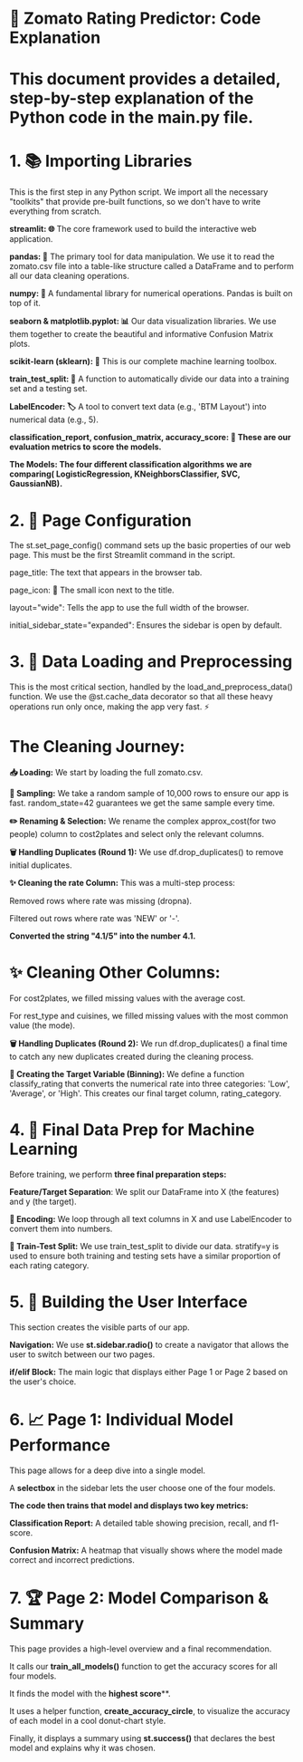# **📝 Zomato Rating Predictor: Code Explanation**
# This document provides a detailed, step-by-step explanation of the Python code in the main.py file.

# **1. 📚 Importing Libraries**
This is the first step in any Python script. We import all the necessary "toolkits" that provide pre-built functions, so we don't have to write everything from scratch.

**streamlit: 🌐** The core framework used to build the interactive web application.

**pandas: 🐼** The primary tool for data manipulation. We use it to read the zomato.csv file into a table-like structure called a DataFrame and to perform all our data cleaning operations.

**numpy: 🔢** A fundamental library for numerical operations. Pandas is built on top of it.

**seaborn & matplotlib.pyplot: 📊** Our data visualization libraries. We use them together to create the beautiful and informative Confusion Matrix plots.

**scikit-learn (sklearn): 🧠** This is our complete machine learning toolbox.

**train_test_split: 🔪** A function to automatically divide our data into a training set and a testing set.

**LabelEncoder: 🏷️** A tool to convert text data (e.g., 'BTM Layout') into numerical data (e.g., 5).

**classification_report, confusion_matrix, accuracy_score: 📜 These are our evaluation metrics to score the models.**

**The Models: The four different  classification algorithms we are comparing( LogisticRegression, KNeighborsClassifier, SVC, GaussianNB).**

# **2. 📄 Page Configuration**
The st.set_page_config() command sets up the basic properties of our web page. This must be the first Streamlit command in the script.

page_title: The text that appears in the browser tab.

page_icon: 🍔 The small icon next to the title.

layout="wide": Tells the app to use the full width of the browser.

initial_sidebar_state="expanded": Ensures the sidebar is open by default.

# **3. 🧹 Data Loading and Preprocessing**
This is the most critical section, handled by the load_and_preprocess_data() function. We use the @st.cache_data decorator so that all these heavy operations run only once, making the app very fast. ⚡

# The Cleaning Journey:
**📥 Loading:** We start by loading the full zomato.csv.

**🎲 Sampling:** We take a random sample of 10,000 rows to ensure our app is fast. random_state=42 guarantees we get the same sample every time.

**✏️ Renaming & Selection:** We rename the complex approx_cost(for two people) column to cost2plates and select only the relevant columns.

**🗑️ Handling Duplicates (Round 1):** We use df.drop_duplicates() to remove initial duplicates.

**✨ Cleaning the rate Column:** This was a multi-step process:

Removed rows where rate was missing (dropna).

Filtered out rows where rate was 'NEW' or '-'.

**Converted the string "4.1/5" into the number 4.1.**

# ✨ Cleaning Other Columns:

For cost2plates, we filled missing values with the average cost.

For rest_type and cuisines, we filled missing values with the most common value (the mode).

**🗑️ Handling Duplicates (Round 2):** We run df.drop_duplicates() a final time to catch any new duplicates created during the cleaning process.

**🎯 Creating the Target Variable (Binning):** We define a function classify_rating that converts the numerical rate into three categories: 'Low', 'Average', or 'High'. This creates our final target column, rating_category.

# **4. 🤖 Final Data Prep for Machine Learning**
Before training, we perform **three final preparation steps:**

**Feature/Target Separation**: We split our DataFrame into X (the features) and y (the target).

**🔡 Encoding:** We loop through all text columns in X and use LabelEncoder to convert them into numbers.

**🔪 Train-Test Split:** We use train_test_split to divide our data. stratify=y is used to ensure both training and testing sets have a similar proportion of each rating category.

# **5. 🎨 Building the User Interface**
This section creates the visible parts of our app.

**Navigation:** We use **st.sidebar.radio()** to create a navigator that allows the user to switch between our two pages.

**if/elif Block:** The main logic that displays either Page 1 or Page 2 based on the user's choice.

# **6. 📈 Page 1: Individual Model Performance**
This page allows for a deep dive into a single model.

A **selectbox** in the sidebar lets the user choose one of the four models.

**The code then trains that model and displays two key metrics:**

**Classification Report:** A detailed table showing precision, recall, and f1-score.

**Confusion Matrix:** A heatmap that visually shows where the model made correct and incorrect predictions.

# **7. 🏆 Page 2: Model Comparison & Summary**
This page provides a high-level overview and a final recommendation.

It calls our **train_all_models()** function to get the accuracy scores for all four models.

It finds the model with the **highest score****.

It uses a helper function, **create_accuracy_circle**, to visualize the accuracy of each model in a cool donut-chart style.

Finally, it displays a summary using **st.success()** that declares the best model and explains why it was chosen.
